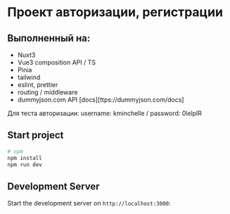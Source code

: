 # Проект авторизации, регистрации
## Выполненный на:
- Nuxt3
- Vue3 composition API / TS
- Pinia
- tailwind
- eslint, prettier
- routing / middleware
- dummyjson.com API [docs][ttps://dummyjson.com/docs]

Для теста авторизации: username: kminchelle / password: 0lelplR

## Start project

```bash
# npm
npm install
npm run dev

```
## Development Server

Start the development server on `http://localhost:3000`:
